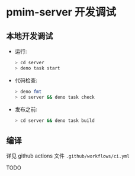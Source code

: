 # pmim-server 开发调试

## 本地开发调试

- 运行:

  ```sh
  > cd server
  > deno task start
  ```

- 代码检查:

  ```sh
  > deno fmt
  > cd server && deno task check
  ```

- 发布之前:

  ```sh
  > cd server && deno task build
  ```

## 编译

详见 github actions 文件 `.github/workflows/ci.yml`

TODO
